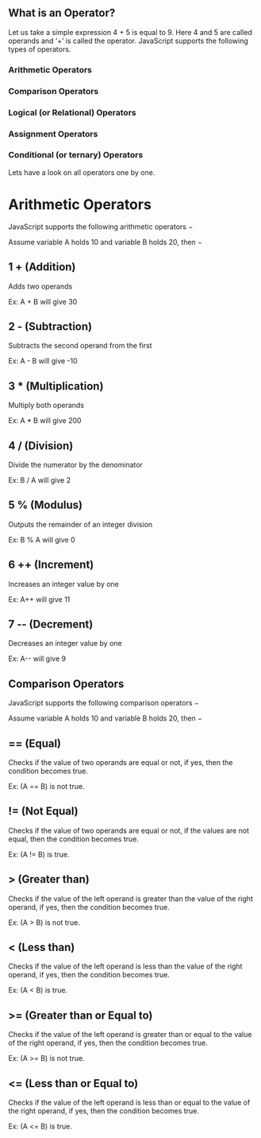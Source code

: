 ## What is an Operator?

Let us take a simple expression 4 + 5 is equal to 9. Here 4 and 5 are called operands and ‘+’ is called the operator. JavaScript supports the following types of operators.

### Arithmetic Operators

### Comparison Operators

### Logical (or Relational) Operators

### Assignment Operators

### Conditional (or ternary) Operators

Lets have a look on all operators one by one.

# Arithmetic Operators

JavaScript supports the following arithmetic operators −

Assume variable A holds 10 and variable B holds 20, then −

## 1 + (Addition)

Adds two operands

Ex: A + B will give 30

## 2 - (Subtraction)

Subtracts the second operand from the first

Ex: A - B will give -10

## 3 \* (Multiplication)

Multiply both operands

Ex: A \* B will give 200

## 4 / (Division)

Divide the numerator by the denominator

Ex: B / A will give 2

## 5 % (Modulus)

Outputs the remainder of an integer division

Ex: B % A will give 0

## 6 ++ (Increment)

Increases an integer value by one

Ex: A++ will give 11

## 7 -- (Decrement)

Decreases an integer value by one

Ex: A-- will give 9

## Comparison Operators

JavaScript supports the following comparison operators −

Assume variable A holds 10 and variable B holds 20, then −

## == (Equal)

Checks if the value of two operands are equal or not, if yes, then the condition becomes true.

Ex: (A == B) is not true.

## != (Not Equal)

Checks if the value of two operands are equal or not, if the values are not equal, then the condition becomes true.

Ex: (A != B) is true.

## > (Greater than)

Checks if the value of the left operand is greater than the value of the right operand, if yes, then the condition becomes true.

Ex: (A > B) is not true.

## < (Less than)

Checks if the value of the left operand is less than the value of the right operand, if yes, then the condition becomes true.

Ex: (A < B) is true.

## >= (Greater than or Equal to)

Checks if the value of the left operand is greater than or equal to the value of the right operand, if yes, then the condition becomes true.

Ex: (A >= B) is not true.

## <= (Less than or Equal to)

Checks if the value of the left operand is less than or equal to the value of the right operand, if yes, then the condition becomes true.

Ex: (A <= B) is true.

